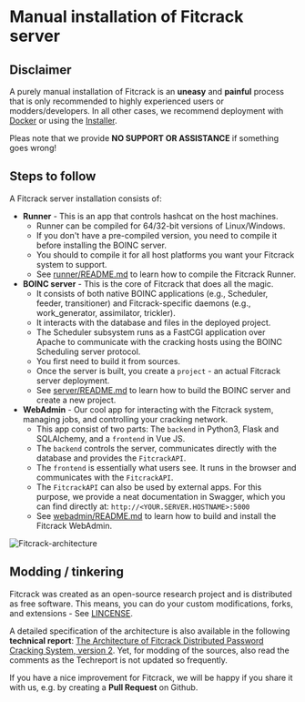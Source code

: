 # Manual installation of Fitcrack server

## Disclaimer
A purely manual installation of Fitcrack is an **uneasy**
and **painful** process that is only recommended to
highly experienced users or modders/developers.
In all other cases, we recommend deployment with [Docker](INSTALL-Docker.md)
or using the [Installer](INSTALL-Installer.md).

Pleas note that we provide **NO SUPPORT OR ASSISTANCE** if something goes wrong!


## Steps to follow

A Fitcrack server installation consists of:
* **Runner** - This is an app that controls hashcat on the host machines.
  * Runner can be compiled for 64/32-bit versions of Linux/Windows.
  * If you don't have a pre-compiled version, you need to compile it before installing the BOINC server.
  * You should to compile it for all host platforms you want your Fitcrack system to support.
  * See [runner/README.md](runner/README.md) to learn how to compile the Fitcrack Runner.
* **BOINC server** - This is the core of Fitcrack that does all the magic.
  * It consists of both native BOINC applications (e.g., Scheduler, feeder, transitioner) and Fitcrack-specific daemons (e.g., work_generator, assimilator, trickler).
  * It interacts with the database and files in the deployed project.
  * The Scheduler subsystem runs as a FastCGI application over Apache to communicate with the cracking hosts using the BOINC Scheduling server protocol.
  * You first need to build it from sources.
  * Once the server is built, you create a `project` - an actual Fitcrack server deployment.
  * See [server/README.md](server/README.md) to learn how to build the BOINC server and create a new project.
* **WebAdmin** - Our cool app for interacting with the Fitcrack system, managing jobs, and controlling your cracking network.
  * This app consist of two parts: The `backend` in Python3, Flask and SQLAlchemy, and a `frontend` in Vue JS.
  * The `backend` controls the server, communicates directly with the database and provides the `FitcrackAPI`.
  * The `frontend` is essentially what users see. It runs in the browser and communicates with the `FitcrackAPI`.
  * The `FitcrackAPI` can also be used by external apps. For this purpose, we provide a neat documentation in Swagger, which you can find directly at: `http://<YOUR.SERVER.HOSTNAME>:5000`
  * See [webadmin/README.md](webadmin/README.md) to learn how to build and install the Fitcrack WebAdmin.

![Fitcrack-architecture](https://fitcrack.fit.vutbr.cz/wp-content/uploads/2019/04/fitcrack2-768x532.png)


## Modding / tinkering

Fitcrack was created as an open-source research project and is distributed as free software.
This means, you can do your custom modifications, forks, and extensions - See [LINCENSE](LICENSE).

A detailed specification of the architecture is also available in the following **technical report**: [The Architecture of Fitcrack Distributed Password Cracking System, version 2](https://fitcrack.fit.vutbr.cz/files/doc/TR_Fitcrack_architecture.pdf).
Yet, for modding of the sources, also read the comments as the Techreport is not updated so frequently.

If you have a nice improvement for Fitcrack, we will be happy if you share it with us, e.g. by creating a **Pull Request** on Github.
